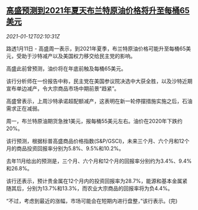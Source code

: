 <!--1610418199000-->
[高盛预测到2021年夏天布兰特原油价格将升至每桶65美元](https://cn.reuters.com/article/goldman-sachs-oil-2021-0112-idCNKBS29H07M)
------

<div><i>2021-01-12T02:10:31Z</i></div><p>路透1月11日 - 高盛周一表示，到2021年夏季，布兰特原油价格可能升至每桶65美元，受助于沙特减产以及美国权力移交给民主党的影响。</p><p>高盛此前曾预测，油价将在年底前触及每桶65美元。</p><p>该行分析师在一份报告中称，民主党在美国参议院决选中大获全胜，以及沙特近期宣布单边减产，令大宗商品市场中期前景“趋紧”。</p><p>高盛曾表示，上周沙特承诺超配额减产，这表明在新一轮停摆措施实施之后，石油需求正在减弱。</p><p>周一，布兰特原油期货急挫1美元，报每桶55美元左右。油价在2020年下跌约20%。</p><p>该行预测，根据标普高盛商品价格指数(S&amp;P/GSCI)，未来三个月、六个月和12个月的商品投资回报率分别为5.8%、9.5%和10.2%。</p><p>去年11月给出的预测是，三个月、六个月和12个月的回报率分别约为3.4%、9.4%和26.8%。</p><p>该行还表示，预计贵金属在12个月内的投资回报率为28.7%，能源和基本金属紧随其后，分别为13.7%和13.3%，而农业大宗商品的回报率将为负4.4%。</p><p>“不过，考虑到最近的涨幅，市场可能会在短期内进行盘整，”该行表示。(完)</p>
